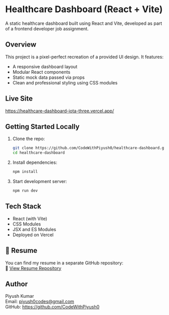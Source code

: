 # Healthcare Dashboard (React + Vite)

A static healthcare dashboard built using React and Vite, developed as part of a frontend developer job assignment.

## Overview

This project is a pixel-perfect recreation of a provided UI design. It features:
- A responsive dashboard layout
- Modular React components
- Static mock data passed via props
- Clean and professional styling using CSS modules

## Live Site

https://healthcare-dashboard-iota-three.vercel.app/


## Getting Started Locally

1. Clone the repo:
   ```bash
   git clone https://github.com/CodeWithPiyush0/healthcare-dashboard.git
   cd healthcare-dashboard
   ```
2. Install dependencies:
   ```bash
   npm install
   ```

3. Start development server:
   ```bash
   npm run dev
   ```

## Tech Stack

- React (with Vite)
- CSS Modules
- JSX and ES Modules
- Deployed on Vercel

## 📄 Resume

You can find my resume in a separate GitHub repository:  
🔗 [View Resume Repository](https://github.com/CodeWithPiyush0/Resume)

## Author

Piyush Kumar  
Email: piyush0codes@gmail.com  
GitHub: https://github.com/CodeWithPiyush0
